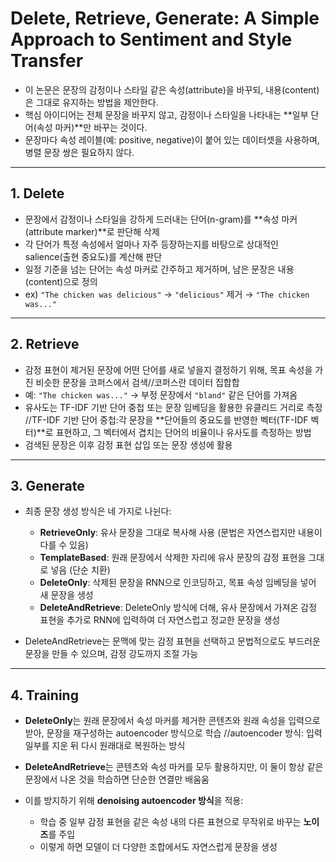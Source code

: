 # Delete, Retrieve, Generate: A Simple Approach to Sentiment and Style Transfer


- 이 논문은 문장의 감정이나 스타일 같은 속성(attribute)을 바꾸되, 내용(content)은 그대로 유지하는 방법을 제안한다.
- 핵심 아이디어는 전체 문장을 바꾸지 않고, 감정이나 스타일을 나타내는 **일부 단어(속성 마커)**만 바꾸는 것이다.
- 문장마다 속성 레이블(예: positive, negative)이 붙어 있는 데이터셋을 사용하며, 병렬 문장 쌍은 필요하지 않다.

---

## 1. Delete

- 문장에서 감정이나 스타일을 강하게 드러내는 단어(n-gram)를 **속성 마커(attribute marker)**로 판단해 삭제
- 각 단어가 특정 속성에서 얼마나 자주 등장하는지를 바탕으로 상대적인 salience(출현 중요도)를 계산해 판단
- 일정 기준을 넘는 단어는 속성 마커로 간주하고 제거하며, 남은 문장은 내용(content)으로 정의
- ex) `"The chicken was delicious"` → `"delicious"` 제거 → `"The chicken was..."`

---

## 2. Retrieve

- 감정 표현이 제거된 문장에 어떤 단어를 새로 넣을지 결정하기 위해, 목표 속성을 가진 비슷한 문장을 코퍼스에서 검색//코퍼스란 데이터 집합합
- 예: `"The chicken was..."` → 부정 문장에서 `"bland"` 같은 단어를 가져옴
- 유사도는 TF-IDF 기반 단어 중첩 또는 문장 임베딩을 활용한 유클리드 거리로 측정
//TF-IDF 기반 단어 중첩:각 문장을 **단어들의 중요도를 반영한 벡터(TF-IDF 벡터)**로 표현하고, 그 벡터에서 겹치는 단어의 비율이나 유사도를 측정하는 방법
- 검색된 문장은 이후 감정 표현 삽입 또는 문장 생성에 활용

---

## 3. Generate

- 최종 문장 생성 방식은 네 가지로 나뉜다:

  - **RetrieveOnly**: 유사 문장을 그대로 복사해 사용 (문법은 자연스럽지만 내용이 다를 수 있음)
  - **TemplateBased**: 원래 문장에서 삭제한 자리에 유사 문장의 감정 표현을 그대로 넣음 (단순 치환)
  - **DeleteOnly**: 삭제된 문장을 RNN으로 인코딩하고, 목표 속성 임베딩을 넣어 새 문장을 생성
  - **DeleteAndRetrieve**: DeleteOnly 방식에 더해, 유사 문장에서 가져온 감정 표현을 추가로 RNN에 입력하여 더 자연스럽고 정교한 문장을 생성

- DeleteAndRetrieve는 문맥에 맞는 감정 표현을 선택하고 문법적으로도 부드러운 문장을 만들 수 있으며, 감정 강도까지 조절 가능

---

## 4. Training

- **DeleteOnly**는 원래 문장에서 속성 마커를 제거한 콘텐츠와 원래 속성을 입력으로 받아, 문장을 재구성하는 autoencoder 방식으로 학습
//autoencoder 방식: 입력 일부를 지운 뒤 다시 원래대로 복원하는 방식
- **DeleteAndRetrieve**는 콘텐츠와 속성 마커를 모두 활용하지만, 이 둘이 항상 같은 문장에서 나온 것을 학습하면 단순한 연결만 배움움

- 이를 방지하기 위해 **denoising autoencoder 방식**을 적용:
  - 학습 중 일부 감정 표현을 같은 속성 내의 다른 표현으로 무작위로 바꾸는 **노이즈**를 주입
  - 이렇게 하면 모델이 더 다양한 조합에서도 자연스럽게 문장을 생성
